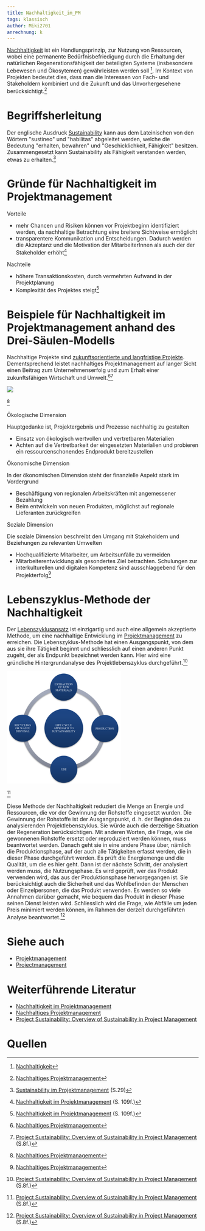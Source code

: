 ```yaml
---
title: Nachhaltigkeit_im_PM
tags: klassisch
author: Miki2701
anrechnung: k
---
```


[Nachhaltigkeit](https://de.wikipedia.org/wiki/Nachhaltigkeit#Begriffsgeschichte) ist ein Handlungsprinzip, zur Nutzung von Ressourcen, wobei eine permanente Bedürfnisbefriedigung durch die
Erhaltung der natürlichen Regenerationsfähigkeit der beteiligten Systeme (insbesondere Lebewesen und Ökosytemen) gewährleisten
werden soll [^1]. Im Kontext von Projekten bedeutet dies, dass man die Interessen von Fach- und Stakeholdern kombiniert und die Zukunft und das 
Unvorhergesehene berücksichtigt.[^2]



# Begriffsherleitung

Der englische Ausdruck [Sustainability](https://www.tiba.de/wp-content/uploads/Studie_Sustainability-im-Projektmanagement.pdf) kann aus dem Lateinischen von den Wörtern "sustineo" und "habilitas" abgeleitet werden, welche
die Bedeutung "erhalten, bewahren" und "Geschicklichkeit, Fähigkeit" besitzen. Zusammengesetzt kann Sustainability als Fähigkeit verstanden
werden, etwas zu erhalten.[^3]
 


# Gründe für Nachhaltigkeit im Projektmanagement

Vorteile

- mehr Chancen und Risiken können vor Projektbeginn identifiziert werden, da nachhaltige Betrachtung eine breitere Sichtweise ermöglicht
- transparentere Kommunikation und Entscheidungen. Dadurch werden die Akzeptanz und die Motivation der MitarbeiterInnen als auch der 
der Stakeholder erhöht[^4]


Nachteile

- höhere Transaktionskosten, durch vermehrten Aufwand in der Projektplanung
- Komplexität des Projektes steigt[^4]


# Beispiele für Nachhaltigkeit im Projektmanagement anhand des Drei-Säulen-Modells

Nachhaltige Projekte sind [zukunftsorientierte und langfristige Projekte](https://www.inloox.de/unternehmen/blog/artikel/nachhaltiges-projektmanagement/). Dementsprechend leistet nachhaltiges Projektmanagement auf langer Sicht
einen Beitrag zum Unternehmenserfolg und zum Erhalt einer zukunftsfähigen Wirtschaft und Umwelt.[^5][^6]

<img src=/kb/Nachhaltigkeit_im_PM/Drei-Säulen-Modell.png width=300/>

[^5]
 
 
Ökologische Dimension

Hauptgedanke ist, Projektergebnis und Prozesse nachhaltig zu gestalten

- Einsatz von ökologisch wertvollen und vertretbaren Materialien
- Achten auf die Vertretbarkeit der eingesetzten Materialien und probieren ein ressourcenschonendes Endprodukt bereitzustellen

Ökonomische Dimension

In der ökonomischen Dimension steht der finanzielle Aspekt stark im Vordergrund

- Beschäftigung von regionalen Arbeitskräften mit angemessener Bezahlung
- Beim entwickeln von neuen Produkten, möglichst auf regionale Lieferanten zurückgreifen


Soziale Dimension

Die soziale Dimension beschreibt den Umgang mit Stakeholdern und Beziehungen zu relevanten Umwelten

- Hochqualifizierte Mitarbeiter, um Arbeitsunfälle zu vermeiden
- Mitarbeiterentwicklung als gesondertes Ziel betrachten. Schulungen zur interkulturellen und digitalen Kompetenz sind 
ausschlaggebend für den Projekterfolg[^5]


# Lebenszyklus-Methode der Nachhaltigkeit

Der [Lebenszyklusansatz](https://www.researchgate.net/publication/30438173_Sustainable_development_An_overview_of_economic_proposals) ist einzigartig und auch eine allgemein akzeptierte Methode, um eine nachhaltige Entwicklung im [Projektmanagement](Projektmanagement.md) zu erreichen. Die Lebenszyklus-Methode hat einen Ausgangspunkt, von dem aus sie ihre Tätigkeit beginnt und schliesslich auf einen anderen Punkt zugeht, der als Endpunkt bezeichnet werden kann. Hier wird eine gründliche Hintergrundanalyse des Projektlebenszyklus durchgeführt.[^6]

<img src=/kb/Nachhaltigkeit_im_PM/Lebenszyklus-Methode.png width=300/>

[^6]

Diese Methode der Nachhaltigkeit reduziert die Menge an Energie und Ressourcen, die vor der Gewinnung der Rohstoffe eingesetzt wurden. Die Gewinnung der Rohstoffe ist der Ausgangspunkt, d. h. der Beginn des zu analysierenden Projektlebenszyklus. Sie würde auch die derzeitige Situation der Regeneration berücksichtigen. Mit anderen Worten, die Frage, wie die gewonnenen Rohstoffe ersetzt oder reproduziert werden können, muss beantwortet werden. Danach geht sie in eine andere Phase über, nämlich die Produktionsphase, auf der auch alle Tätigkeiten erfasst werden, die in dieser Phase durchgeführt werden. Es prüft die Energiemenge und die Qualität, um die es hier geht. Dann ist der nächste Schritt, der analysiert werden muss, die Nutzungsphase. Es wird geprüft, wer das Produkt verwenden wird, das aus der Produktionsphase hervorgegangen ist. Sie berücksichtigt auch die Sicherheit und das Wohlbefinden der Menschen oder Einzelpersonen, die das Produkt verwenden. Es werden so viele Annahmen darüber gemacht, wie bequem das Produkt in dieser Phase seinen Dienst leisten wird. Schliesslich wird die Frage, wie Abfälle um jeden Preis minimiert werden können, im Rahmen der derzeit durchgeführten Analyse beantwortet.[^6]

# Siehe auch

* [Projektmanagement](Projektmanagement.md)
* [Projectmanagement](Who_is_Who_Projectmanagement.md)


# Weiterführende Literatur

* [Nachhaltigkeit im Projektmanagement](https://link.springer.com/content/pdf/10.1007%2F978-3-658-20500-3.pdf)
* [Nachhaltiges Projektmanagement](https://www.inloox.de/unternehmen/blog/artikel/nachhaltiges-projektmanagement/)
* [Project Sustainability: Overview of Sustainability in Project Management](https://www.researchgate.net/publication/317233730_Sustainable_Development_An_Overview)

# Quellen

[^1]: [Nachhaltigkeit](https://de.wikipedia.org/wiki/Nachhaltigkeit#Begriffsgeschichte) 
[^2]: [Nachhaltiges Projektmanagement](https://www.societybyte.swiss/2018/05/01/maiausgabe-nachhaltiges-projektmanagement/)
[^3]: [Sustainability im Projektmanagement](https://www.tiba.de/wp-content/uploads/Studie_Sustainability-im-Projektmanagement.pdf) (S.29)
[^4]: [Nachhaltigkeit im Projektmanagement](https://link.springer.com/content/pdf/10.1007%2F978-3-658-20500-3.pdf) (S. 109f.)
[^5]: [Nachhaltiges Projektmanagement](https://www.inloox.de/unternehmen/blog/artikel/nachhaltiges-projektmanagement/)
[^6]: [Project Sustainability: Overview of Sustainability in Project Management](https://www.researchgate.net/publication/317233730_Sustainable_Development_An_Overview) (S.8f.)
[^7]: [Drei Säulen der Nachhaltigkeit: Ökologie, Wirtschaft und Soziales](https://utopia.de/ratgeber/drei-saeulen-der-nachhaltigkeit-modell/)
